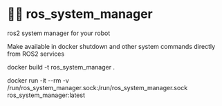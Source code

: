 # 👨‍💻 ros_system_manager
ros2 system manager for your robot

Make available in docker shutdown and other system commands directly from ROS2 services


docker build -t ros_system_manager .

docker run -it --rm -v /run/ros_system_manager.sock:/run/ros_system_manager.sock ros_system_manager:latest